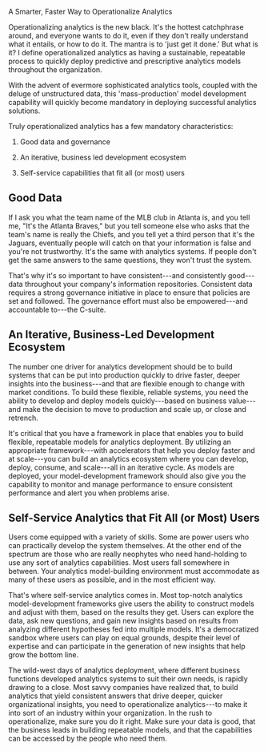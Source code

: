 A Smarter, Faster Way to Operationalize Analytics

Operationalizing analytics is the new black. It's the hottest
catchphrase around, and everyone wants to do it, even if they don't
really understand what it entails, or how to do it. The mantra is to
'just get it done.' But what is it? I define operationalized analytics
as having a sustainable, repeatable process to quickly deploy predictive
and prescriptive analytics models throughout the organization.

With the advent of evermore sophisticated analytics tools, coupled with
the deluge of unstructured data, this 'mass-production' model
development capability will quickly become mandatory in deploying
successful analytics solutions.

Truly operationalized analytics has a few mandatory characteristics:

1.  Good data and governance

2.  An iterative, business led development ecosystem

3.  Self-service capabilities that fit all (or most) users

Good Data
---------

If I ask you what the team name of the MLB club in Atlanta is, and you
tell me, "It's the Atlanta Braves," but you tell someone else who asks
that the team's name is really the Chiefs, and you tell yet a third
person that it's the Jaguars, eventually people will catch on that your
information is false and you're not trustworthy. It's the same with
analytics systems. If people don't get the same answers to the same
questions, they won't trust the system.

That's why it's so important to have consistent---and consistently
good---data throughout your company's information repositories.
Consistent data requires a strong governance initiative in place to
ensure that policies are set and followed. The governance effort must
also be empowered---and accountable to---the C-suite.

An Iterative, Business-Led Development Ecosystem
------------------------------------------------

The number one driver for analytics development should be to build
systems that can be put into production quickly to drive faster, deeper
insights into the business---and that are flexible enough to change with
market conditions. To build these flexible, reliable systems, you need
the ability to develop and deploy models quickly---based on business
value---and make the decision to move to production and scale up, or
close and retrench.

It's critical that you have a framework in place that enables you to
build flexible, repeatable models for analytics deployment. By utilizing
an appropriate framework---with accelerators that help you deploy faster
and at scale---you can build an analytics ecosystem where you can
develop, deploy, consume, and scale---all in an iterative cycle. As
models are deployed, your model-development framework should also give
you the capability to monitor and manage performance to ensure
consistent performance and alert you when problems arise.

Self-Service Analytics that Fit All (or Most) Users
---------------------------------------------------

Users come equipped with a variety of skills. Some are power users who
can practically develop the system themselves. At the other end of the
spectrum are those who are really neophytes who need hand-holding to use
any sort of analytics capabilities. Most users fall somewhere in
between. Your analytics model-building environment must accommodate as
many of these users as possible, and in the most efficient way.

That's where self-service analytics comes in. Most top-notch analytics
model-development frameworks give users the ability to construct models
and adjust with them, based on the results they get. Users can explore
the data, ask new questions, and gain new insights based on results from
analyzing different hypotheses fed into multiple models. It's a
democratized sandbox where users can play on equal grounds, despite
their level of expertise and can participate in the generation of new
insights that help grow the bottom line.

The wild-west days of analytics deployment, where different business
functions developed analytics systems to suit their own needs, is
rapidly drawing to a close. Most savvy companies have realized that, to
build analytics that yield consistent answers that drive deeper, quicker
organizational insights, you need to operationalize analytics---to make
it into sort of an industry within your organization. In the rush to
operationalize, make sure you do it right. Make sure your data is good,
that the business leads in building repeatable models, and that the
capabilities can be accessed by the people who need them.
